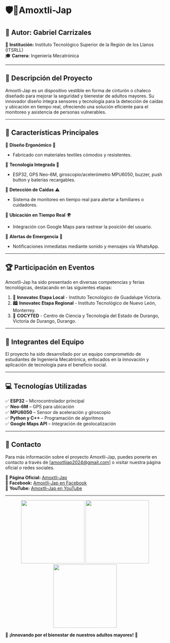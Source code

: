 # 🛡💜**Amoxtli-Jap**  

## 📌 **Autor:** Gabriel Carrizales  
📍 **Institución:** Instituto Tecnológico Superior de la Región de los Llanos (ITSRLL)  
🎓 **Carrera:** Ingeniería Mecatrónica  

---

## 📖 **Descripción del Proyecto**  
Amoxtli-Jap es un dispositivo vestible en forma de cinturón o chaleco diseñado para mejorar la seguridad y bienestar de adultos mayores. Su innovador diseño integra sensores y tecnología para la detección de caídas y ubicación en tiempo real, ofreciendo una solución eficiente para el monitoreo y asistencia de personas vulnerables.  

---

## 📂 **Características Principales**  

🔹 **Diseño Ergonómico** 🎽  
- Fabricado con materiales textiles cómodos y resistentes.  

🔹 **Tecnología Integrada** 🔌  
- ESP32, GPS Neo-6M, giroscopio/acelerómetro MPU6050, buzzer, push button y baterías recargables.  

🔹 **Detección de Caídas** ⚠️  
- Sistema de monitoreo en tiempo real para alertar a familiares o cuidadores.  

🔹 **Ubicación en Tiempo Real** 🌍  
- Integración con Google Maps para rastrear la posición del usuario.  

🔹 **Alertas de Emergencia** 📢  
- Notificaciones inmediatas mediante sonido y mensajes vía WhatsApp.  

---

## 🏆 **Participación en Eventos**  
Amoxtli-Jap ha sido presentado en diversas competencias y ferias tecnológicas, destacando en las siguientes etapas:  

1. 🏫 **Innovatec Etapa Local** - Instituto Tecnológico de Guadalupe Victoria.  
2. 🏙️ **Innovatec Etapa Regional** - Instituto Tecnológico de Nuevo León, Monterrey.  
3. 🏅 **COCYTED** - Centro de Ciencia y Tecnología del Estado de Durango, Victoria de Durango, Durango.  

---

## 👥 **Integrantes del Equipo**  
El proyecto ha sido desarrollado por un equipo comprometido de estudiantes de Ingeniería Mecatrónica, enfocados en la innovación y aplicación de tecnología para el beneficio social.  

---

## 💻 **Tecnologías Utilizadas**  
✅ **ESP32** – Microcontrolador principal  
✅ **Neo-6M** – GPS para ubicación  
✅ **MPU6050** – Sensor de aceleración y giroscopio  
✅ **Python y C++** – Programación de algoritmos  
✅ **Google Maps API** – Integración de geolocalización  

---

## 📩 **Contacto**  
Para más información sobre el proyecto Amoxtli-Jap, puedes ponerte en contacto a través de [amoxtlijap2024@gmail.com] o visitar nuestra página oficial o redes sociales.  

📌 **Página Oficial:** [Amoxtli-Jap](https://home.amoxtli-jap.com/index.php)  
📌 **Facebook:** [Amoxtli-Jap en Facebook](https://www.facebook.com/profile.php?id=61563272744083)  
📌 **YouTube:** [Amoxtli-Jap en YouTube](https://www.youtube.com/@Amoxtli-Jap)  

---

<p align="center">

  <img src="https://github.com/user-attachments/assets/527f2de1-e296-47e6-8068-30e5793aaef7" width="200">
  <img src="https://github.com/user-attachments/assets/55cbca23-9a40-41d8-ad55-f69b567d20c5" width="200">
  <img src="https://github.com/user-attachments/assets/f13729f0-91dc-42d9-b046-10563d534dd7" width="200">

</p> 


🚀 **¡Innovando por el bienestar de nuestros adultos mayores!** 💙


